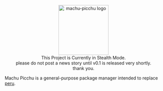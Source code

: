 <p align="center"><img width="160" src="https://i.imgur.com/sbDmxz1.png" alt="machu-picchu logo"><br>This Project is Currently in Stealth Mode.<br>please do not post a news story until v0.1 is released very shortly.<br>thank you.</p>

Machu Picchu is a general-purpose package manager intended to replace [peru](https://github.com/buildinspace/peru).
